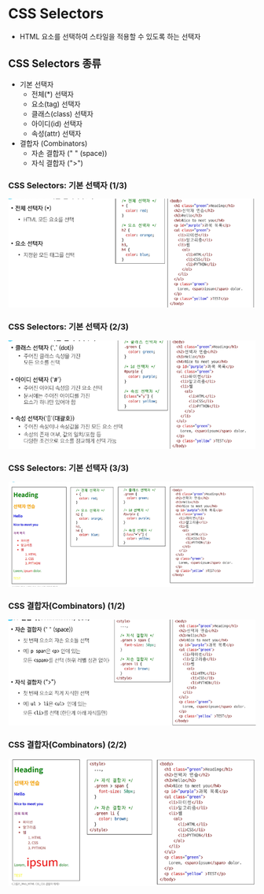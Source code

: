 # CSS Selectors
- HTML 요소를 선택하여 스타일을 적용할 수 있도록 하는 선택자
## CSS Selectors 종류
- 기본 선택자
    - 전체(*) 선택자
    - 요소(tag) 선택자
    - 클래스(class) 선택자
    - 아이디(id) 선택자
    - 속성(attr) 선택자
- 결합자 (Combinators)
    - 자손 결합자 (" " (space))
    - 자식 결합자 (">")

### CSS Selectors: 기본 선택자 (1/3)
![alt text](image-3.png)
### CSS Selectors: 기본 선택자 (2/3)
![alt text](image-4.png)
### CSS Selectors: 기본 선택자 (3/3)
![alt text](image-5.png)
### CSS 결합자(Combinators) (1/2)
![alt text](image-6.png)
### CSS 결합자(Combinators) (2/2)
![alt text](image-7.png)
